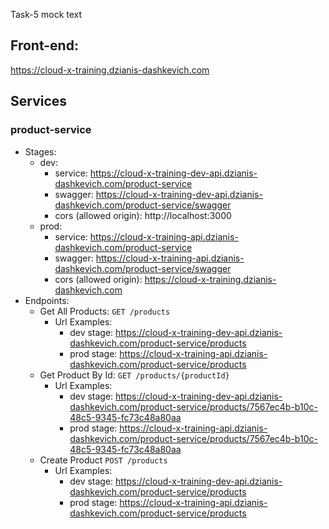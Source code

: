 Task-5 mock text


## Front-end:
https://cloud-x-training.dzianis-dashkevich.com

## Services

### product-service

- Stages:
  - dev: 
    - service: https://cloud-x-training-dev-api.dzianis-dashkevich.com/product-service
    - swagger: https://cloud-x-training-dev-api.dzianis-dashkevich.com/product-service/swagger
    - cors (allowed origin): http://localhost:3000
  - prod: 
    - service: https://cloud-x-training-api.dzianis-dashkevich.com/product-service
    - swagger: https://cloud-x-training-api.dzianis-dashkevich.com/product-service/swagger
    - cors (allowed origin): https://cloud-x-training.dzianis-dashkevich.com
- Endpoints:
  - Get All Products: `GET /products`
    - Url Examples:
      - dev stage: https://cloud-x-training-dev-api.dzianis-dashkevich.com/product-service/products
      - prod stage: https://cloud-x-training-api.dzianis-dashkevich.com/product-service/products
  - Get Product By Id: `GET /products/{productId}`
    - Url Examples:
      - dev stage: https://cloud-x-training-dev-api.dzianis-dashkevich.com/product-service/products/7567ec4b-b10c-48c5-9345-fc73c48a80aa
      - prod stage: https://cloud-x-training-api.dzianis-dashkevich.com/product-service/products/7567ec4b-b10c-48c5-9345-fc73c48a80aa
  - Create Product `POST /products`
    - Url Examples:
        - dev stage: https://cloud-x-training-dev-api.dzianis-dashkevich.com/product-service/products
        - prod stage: https://cloud-x-training-api.dzianis-dashkevich.com/product-service/products
